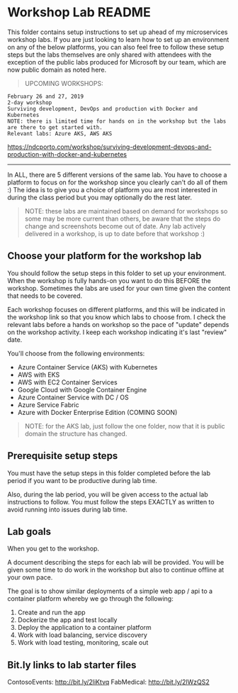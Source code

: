 # Workshop Lab README

This folder contains setup instructions to set up ahead of my microservices workshop labs.
If you are just looking to learn how to set up an environment on any of the below platforms, you can also feel free to follow these setup steps but the labs themselves are only shared with attendees with the exception of the public labs produced for Microsoft by our team, which are now public domain as noted here.

> UPCOMING WORKSHOPS:

```text
February 26 and 27, 2019
2-day workshop
Surviving development, DevOps and production with Docker and Kubernetes
NOTE: there is limited time for hands on in the workshop but the labs are there to get started with.
Relevant labs: Azure AKS, AWS AKS
```

https://ndcporto.com/workshop/surviving-development-devops-and-production-with-docker-and-kubernetes

-----

In ALL, there are 5 different versions of the same lab. You have to choose a platform to focus on for the workshop since you clearly can't do all of them :) 
The idea is to give you a choice of platform you are most interested in during the class period but you may optionally do the rest later.

> NOTE: these labs are maintained based on demand for workshops so some may be more current than others, be aware that the steps do change and screenshots become out of date. Any lab actively delivered in a workshop, is up to date before that workshop :)

## Choose your platform for the workshop lab

You should follow the setup steps in this folder to set up your environment. When the workshop is fully hands-on you want to do this BEFORE the workshop. Sometimes the labs are used for your own time given the content that needs to be covered.

Each workshop focuses on different platforms, and this will be indicated in the workshop link so that you know which labs to choose from. I check the relevant labs before a hands on workshop so the pace of "update" depends on the workshop activity. I keep each workshop indicating it's last "review" date. 

You'll choose from the following environments:

* Azure Container Service (AKS) with Kubernetes
* AWS with EKS
* AWS with EC2 Container Services
* Google Cloud with Google Container Engine 
* Azure Container Service with DC / OS
* Azure Service Fabric
* Azure with Docker Enterprise Edition (COMING SOON)

> NOTE: for the AKS lab, just follow the one folder, now that it is public domain the structure has changed.

## Prerequisite setup steps

You must have the setup steps in this folder completed before the lab period if you want to be productive during lab time.

Also, during the lab period, you will be given access to the actual lab instructions to follow.
You must follow the steps EXACTLY as written to avoid running into issues during lab time. 

## Lab goals

When you get to the workshop.

A document describing the steps for each lab will be provided. You will be given some time to do work in the workshop but also to continue offline at your own pace.

The goal is to show similar deployments of a simple web app / api to a container platform whereby we go through the following:

1. Create and run the app
2. Dockerize the app and test locally
3. Deploy the application to a container platform
4. Work with load balancing, service discovery
5. Work with load testing, monitoring, scale out

## Bit.ly links to lab starter files

ContosoEvents: http://bit.ly/2liKtvq
FabMedical: http://bit.ly/2lWzQS2
